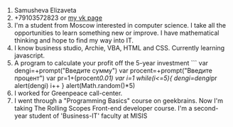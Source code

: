 1. Samusheva Elizaveta
2. +79103572823 or [my vk page](vk.com/dan_is_not_on_fire)
3. I'm a student from Moscow interested in computer science. I take all the opportunities to learn something new or improve. I have mathematical thinking and hope to find my way into IT.
4. I know business studio, Archie, VBA, HTML and CSS. Currently learning javascript.
5.   A program to calculate your profit off the 5-year investment ``` var dengi=+prompt("Введите сумму")
    var procent=+prompt("Введите процент")
    var pr=1+(procent*0.01)
    var i=1
    while(i<=5){
        dengi=dengi*pr
        alert(dengi)
        i++
    }
    alert(Math.random()*5) 
6. I worked for Greenpeace call-center.
7. I went through a "Programming Basics" course on geekbrains. Now I'm taking The Rolling Scopes Front-end developer course. I'm a second-year student of 'Business-IT' faculty at MISIS
